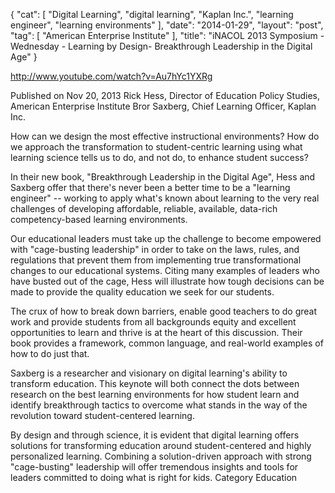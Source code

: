 {
   "cat": [
      "Digital Learning",
      "digital learning",
      "Kaplan Inc.",
      "learning engineer",
      "learning environments"
   ],
   "date": "2014-01-29",
   "layout": "post",
   "tag": [
      "American Enterprise Institute"
   ],
   "title": "iNACOL 2013 Symposium - Wednesday - Learning by Design- Breakthrough Leadership in the Digital Age"
}

http://www.youtube.com/watch?v=Au7hYc1YXRg  

Published on Nov 20, 2013
Rick Hess, Director of Education Policy Studies, American Enterprise Institute
Bror Saxberg, Chief Learning Officer, Kaplan Inc.

How can we design the most effective instructional environments? How do we approach the transformation to student-centric learning using what learning science tells us to do, and not do, to enhance student success?

In their new book, "Breakthrough Leadership in the Digital Age", Hess and Saxberg offer that there's never been a better time to be a "learning engineer" -- working to apply what's known about learning to the very real challenges of developing affordable, reliable, available, data-rich competency-based learning environments.

Our educational leaders must take up the challenge to become empowered with "cage-busting leadership" in order to take on the laws, rules, and regulations that prevent them from implementing true transformational changes to our educational systems. Citing many examples of leaders who have busted out of the cage, Hess will illustrate how tough decisions can be made to provide the quality education we seek for our students.

The crux of how to break down barriers, enable good teachers to do great work and provide students from all backgrounds equity and excellent opportunities to learn and thrive is at the heart of this discussion. Their book provides a framework, common language, and real-world examples of how to do just that.

Saxberg is a researcher and visionary on digital learning's ability to transform education. This keynote will both connect the dots between research on the best learning environments for how student learn and identify breakthrough tactics to overcome what stands in the way of the revolution toward student-centered learning.

By design and through science, it is evident that digital learning offers solutions for transforming education around student-centered and highly personalized learning. Combining a solution-driven approach with strong "cage-busting" leadership will offer tremendous insights and tools for leaders committed to doing what is right for kids.
Category
Education